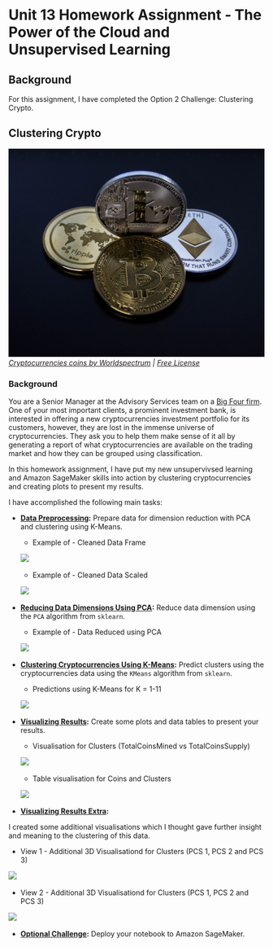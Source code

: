 # Unit 13 Homework Assignment - The Power of the Cloud and Unsupervised Learning

## Background

For this assignment, I have completed the Option 2 Challenge: Clustering Crypto.

## Clustering Crypto

![Cryptocurrencies coins](Images/cryptocurrencies-coins.jpg)
_[Cryptocurrencies coins by Worldspectrum](https://www.pexels.com/@worldspectrum?utm_content=attributionCopyText&utm_medium=referral&utm_source=pexels) | [Free License](https://www.pexels.com/photo-license/)_

### Background

You are a Senior Manager at the Advisory Services team on a [Big Four firm](https://en.wikipedia.org/wiki/Big_Four_accounting_firms). One of your most important clients, a prominent investment bank, is interested in offering a new cryptocurrencies investment portfolio for its customers, however, they are lost in the immense universe of cryptocurrencies. They ask you to help them make sense of it all by generating a report of what cryptocurrencies are available on the trading market and how they can be grouped using classification.  

In this homework assignment, I have put my new unsupervivsed learning and Amazon SageMaker skills into action by clustering cryptocurrencies and creating plots to present my results.

I have accomplished the following main tasks:

* **[Data Preprocessing](#Data-Preprocessing):** Prepare data for dimension reduction with PCA and clustering using K-Means.

  - Example of - Cleaned Data Frame

  ![](https://github.com/apfreeman/unit13-challenge/blob/main/Images/clean_df.PNG?raw=true)

  - Example of - Cleaned Data Scaled

  ![](https://github.com/apfreeman/unit13-challenge/blob/main/Images/clean_scaled_df.PNG?raw=true)

* **[Reducing Data Dimensions Using PCA](#Reducing-Data-Dimensions-Using-PCA):** Reduce data dimension using the `PCA` algorithm from `sklearn`.

  - Example of - Data Reduced using PCA

  ![](https://github.com/apfreeman/unit13-challenge/blob/main/Images/pcs_df.PNG?raw=true)

* **[Clustering Cryptocurrencies Using K-Means](#Clustering-Cryptocurrencies-Using-K-Means):** Predict clusters using the cryptocurrencies data using the `KMeans` algorithm from `sklearn`.

  - Predictions using K-Means for K = 1-11

  ![](https://github.com/apfreeman/unit13-challenge/blob/main/Images/Elbow_Curve.PNG?raw=true)

* **[Visualizing Results](#Visualizing-Results):** Create some plots and data tables to present your results.

  - Visualisation for Clusters (TotalCoinsMined vs TotalCoinsSupply)

  ![](https://github.com/apfreeman/unit13-challenge/blob/main/Images/Clusters_TCM_vs_TCS.png?raw=true)

  - Table visualisation for Coins and Clusters

   ![](https://github.com/apfreeman/unit13-challenge/blob/main/Images/crypto_class_table.PNG?raw=true)

* **[Visualizing Results Extra](#Visualizing-Results):**

I created some additional visualisations which I thought gave further insight and meaning to the clustering of this data. 

  - View 1 - Additional 3D Visualisationd for Clusters (PCS 1, PCS 2 and PCS 3)

  ![](https://github.com/apfreeman/unit13-challenge/blob/main/Images/Clusters_PC1_PC2_PC3_view1.png?raw=true)

  - View 2 - Additional 3D Visualisationd for Clusters (PCS 1, PCS 2 and PCS 3)

  ![](https://github.com/apfreeman/unit13-challenge/blob/main/Images/Clusters_PC1_PC2_PC3_view2.png?raw=true)


* **[Optional Challenge](#Optional-Challenge):** Deploy your notebook to Amazon SageMaker.


